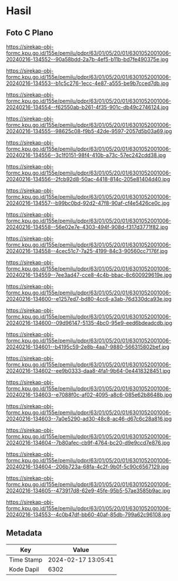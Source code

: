 # Hasil

## Foto C Plano

https://sirekap-obj-formc.kpu.go.id/155e/pemilu/pdpr/63/01/05/20/01/6301052001006-20240216-134552--90a58bdd-2a7b-4ef5-b11b-bd7fe490375e.jpg

https://sirekap-obj-formc.kpu.go.id/155e/pemilu/pdpr/63/01/05/20/01/6301052001006-20240216-134553--b1c5c276-1ecc-4e87-a555-be9b7cced7db.jpg

https://sirekap-obj-formc.kpu.go.id/155e/pemilu/pdpr/63/01/05/20/01/6301052001006-20240216-134554--f62550ab-b261-4f35-901c-db49c2746124.jpg

https://sirekap-obj-formc.kpu.go.id/155e/pemilu/pdpr/63/01/05/20/01/6301052001006-20240216-134555--98625c08-f9b5-42de-9597-2057d5b03a69.jpg

https://sirekap-obj-formc.kpu.go.id/155e/pemilu/pdpr/63/01/05/20/01/6301052001006-20240216-134556--3c1f0151-98f4-410b-a73c-57ec242cdd38.jpg

https://sirekap-obj-formc.kpu.go.id/155e/pemilu/pdpr/63/01/05/20/01/6301052001006-20240216-134556--2fcb92d8-50ac-4418-814c-205e81404d40.jpg

https://sirekap-obj-formc.kpu.go.id/155e/pemilu/pdpr/63/01/05/20/01/6301052001006-20240216-134557--b99bc0bd-92d2-47f8-90af-cf4e5426ce0c.jpg

https://sirekap-obj-formc.kpu.go.id/155e/pemilu/pdpr/63/01/05/20/01/6301052001006-20240216-134558--56e02e7e-4303-494f-908d-f317d3771f82.jpg

https://sirekap-obj-formc.kpu.go.id/155e/pemilu/pdpr/63/01/05/20/01/6301052001006-20240216-134558--4cec51c7-7a25-4199-84c3-90560cc7176f.jpg

https://sirekap-obj-formc.kpu.go.id/155e/pemilu/pdpr/63/01/05/20/01/6301052001006-20240216-134559--7ee3ad47-cce8-4c4b-bbac-8c600929619e.jpg

https://sirekap-obj-formc.kpu.go.id/155e/pemilu/pdpr/63/01/05/20/01/6301052001006-20240216-134600--e1257ed7-bd80-4cc6-a3ab-76d330dca93e.jpg

https://sirekap-obj-formc.kpu.go.id/155e/pemilu/pdpr/63/01/05/20/01/6301052001006-20240216-134600--09d96147-5135-4bc0-95e9-eed6bdeadcdb.jpg

https://sirekap-obj-formc.kpu.go.id/155e/pemilu/pdpr/63/01/05/20/01/6301052001006-20240216-134601--b4195c59-2e8b-4aa7-9880-566315802bef.jpg

https://sirekap-obj-formc.kpu.go.id/155e/pemilu/pdpr/63/01/05/20/01/6301052001006-20240216-134602--ee9b0333-daa8-4fa1-9b64-0e4418328451.jpg

https://sirekap-obj-formc.kpu.go.id/155e/pemilu/pdpr/63/01/05/20/01/6301052001006-20240216-134603--e7088f0c-af02-4095-a8c6-085e62b8648b.jpg

https://sirekap-obj-formc.kpu.go.id/155e/pemilu/pdpr/63/01/05/20/01/6301052001006-20240216-134603--7a0e5290-ad30-48c8-ac46-d67c6c28a816.jpg

https://sirekap-obj-formc.kpu.go.id/155e/pemilu/pdpr/63/01/05/20/01/6301052001006-20240216-134604--7b80afec-cb9f-4764-bc20-d9e9ccd7e876.jpg

https://sirekap-obj-formc.kpu.go.id/155e/pemilu/pdpr/63/01/05/20/01/6301052001006-20240216-134604--206b723a-68fa-4c2f-9b0f-5c90c6567129.jpg

https://sirekap-obj-formc.kpu.go.id/155e/pemilu/pdpr/63/01/05/20/01/6301052001006-20240216-134605--473917d8-62e9-45fe-95b5-57ae3585b9ac.jpg

https://sirekap-obj-formc.kpu.go.id/155e/pemilu/pdpr/63/01/05/20/01/6301052001006-20240216-134553--4c0b47df-bb60-40af-85db-799a62c96108.jpg


## Metadata

| Key        | Value               |
| ---------- | ------------------- |
| Time Stamp | 2024-02-17 13:05:41 |
| Kode Dapil | 6302                |



